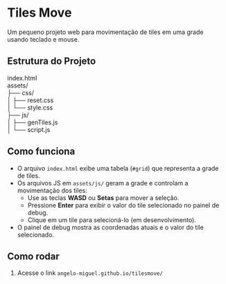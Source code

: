 # Tiles Move

Um pequeno projeto web para movimentação de tiles em uma grade usando teclado e mouse.

## Estrutura do Projeto
index.html  \
assets/  \
├── css/  \
│   ├── reset.css  \
│   └── style.css  \
├── js/  \
│   ├── genTiles.js\
│   └── script.js  

## Como funciona

- O arquivo `index.html` exibe uma tabela (`#grid`) que representa a grade de tiles.
- Os arquivos JS em `assets/js/` geram a grade e controlam a movimentação dos tiles:
  - Use as teclas **WASD** ou **Setas** para mover a seleção.
  - Pressione **Enter** para exibir o valor do tile selecionado no painel de debug.
  - Clique em um tile para selecioná-lo (em desenvolvimento).
- O painel de debug mostra as coordenadas atuais e o valor do tile selecionado.

## Como rodar

1. Acesse o link `angelo-miguel.github.io/tilesmove/`
